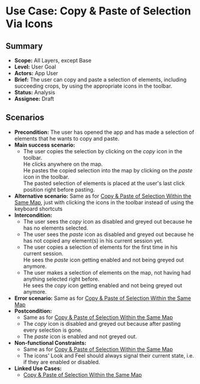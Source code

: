 # Use Case: Copy & Paste of Selection Via Icons

## Summary

- **Scope:** All Layers, except Base
- **Level:** User Goal
- **Actors:** App User
- **Brief:** The user can copy and paste a selection of elements, including succeeding crops, by using the appropriate icons in the toolbar.
- **Status:** Analysis
- **Assignee:** Draft

## Scenarios

- **Precondition:**
  The user has opened the app and has made a selection of elements that he wants to copy and paste.
- **Main success scenario:**
  - The user copies the selection by clicking on the _copy_ icon in the toolbar.  
    He clicks anywhere on the map.  
    He pastes the copied selection into the map by clicking on the _paste_ icon in the toolbar.  
    The pasted selection of elements is placed at the user's last click position right before pasting.
- **Alternative scenario:**
  Same as for [Copy & Paste of Selection Within the Same Map](../current/copy_paste_within_same_map.md#scenarios), just with clicking the icons in the toolbar instead of using the keyboard shortcuts
- **Intercondition:**
  - The user sees the _copy_ icon as disabled and greyed out because he has no elements selected.
  - The user sees the _paste_ icon as disabled and greyed out because he has not copied any element(s) in his current session yet.
  - The user copies a selection of elements for the first time in his current session.  
    He sees the _paste_ icon getting enabled and not being greyed out anymore.
  - The user makes a selection of elements on the map, not having had anything selected right before.  
    He sees the _copy_ icon getting enabled and not being greyed out anymore.
- **Error scenario:**
  Same as for [Copy & Paste of Selection Within the Same Map](../current/copy_paste_within_same_map.md#scenarios)
- **Postcondition:**
  - Same as for [Copy & Paste of Selection Within the Same Map](../current/copy_paste_within_same_map.md#scenarios)
  - The _copy_ icon is disabled and greyed out because after pasting every selection is gone.
  - The _paste_ icon is enabled and not greyed out.
- **Non-functional Constraints:**
  - Same as for [Copy & Paste of Selection Within the Same Map](../current/copy_paste_within_same_map.md#scenarios)
  - The icons' Look and Feel should always signal their current state, i.e. if they are enabled or disabled.
- **Linked Use Cases:**
  - [Copy & Paste of Selection Within the Same Map](../current/copy_paste_within_same_map.md)
